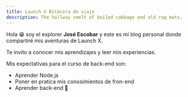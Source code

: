 ```yaml
---
title: Launch X Bitácora de viaje
description: The hallway smelt of boiled cabbage and old rag mats.
---
```


Hola 😁  soy el explorer **José Escobar** y este es mi blog personal donde compartiré mis aventuras de Launch X.

Te invito a conocer mis aprendizajes y leer mis experiencias.

Mis expectativas para el curso de back-end son:
- Aprender Node.js
- Poner en pratica mis conosimientos de fron-end
- Aprender back-end
🚀
